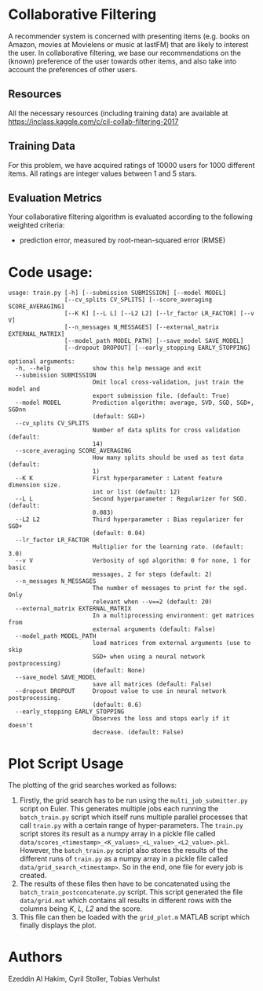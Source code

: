 Collaborative Filtering
=======================

A recommender system is concerned with presenting items (e.g. books on Amazon, movies at Movielens or music at lastFM) that are likely to interest the user. In collaborative filtering, we base our recommendations on the (known) preference of the user towards other items, and also take into account the preferences of other users.

Resources
---------
All the necessary resources (including training data) are available at https://inclass.kaggle.com/c/cil-collab-filtering-2017

Training Data
-------------
For this problem, we have acquired ratings of 10000 users for 1000 different items. All ratings are integer values between 1 and 5 stars.

Evaluation Metrics
------------------
Your collaborative filtering algorithm is evaluated according to the following weighted criteria:

- prediction error, measured by root-mean-squared error (RMSE)


Code usage:
===========
``` 
usage: train.py [-h] [--submission SUBMISSION] [--model MODEL]
                [--cv_splits CV_SPLITS] [--score_averaging SCORE_AVERAGING]
                [--K K] [--L L] [--L2 L2] [--lr_factor LR_FACTOR] [--v V]
                [--n_messages N_MESSAGES] [--external_matrix EXTERNAL_MATRIX]
                [--model_path MODEL_PATH] [--save_model SAVE_MODEL]
                [--dropout DROPOUT] [--early_stopping EARLY_STOPPING]

optional arguments:
  -h, --help            show this help message and exit
  --submission SUBMISSION
                        Omit local cross-validation, just train the model and
                        export submission file. (default: True)
  --model MODEL         Prediction algorithm: average, SVD, SGD, SGD+, SGDnn
                        (default: SGD+)
  --cv_splits CV_SPLITS
                        Number of data splits for cross validation (default:
                        14)
  --score_averaging SCORE_AVERAGING
                        How many splits should be used as test data (default:
                        1)
  --K K                 First hyperparameter : Latent feature dimension size.
                        int or list (default: 12)
  --L L                 Second hyperparameter : Regularizer for SGD. (default:
                        0.083)
  --L2 L2               Third hyperparameter : Bias regularizer for SGD+
                        (default: 0.04)
  --lr_factor LR_FACTOR
                        Multiplier for the learning rate. (default: 3.0)
  --v V                 Verbosity of sgd algorithm: 0 for none, 1 for basic
                        messages, 2 for steps (default: 2)
  --n_messages N_MESSAGES
                        The number of messages to print for the sgd. Only
                        relevant when --v==2 (default: 20)
  --external_matrix EXTERNAL_MATRIX
                        In a multiprocessing environment: get matrices from
                        external arguments (default: False)
  --model_path MODEL_PATH
                        load matrices from external arguments (use to skip
                        SGD+ when using a neural network postprocessing)
                        (default: None)
  --save_model SAVE_MODEL
                        save all matrices (default: False)
  --dropout DROPOUT     Dropout value to use in neural network postprocessing.
                        (default: 0.6)
  --early_stopping EARLY_STOPPING
                        Observes the loss and stops early if it doesn't
                        decrease. (default: False)
```

Plot Script Usage
=================

The plotting of the grid searches worked as follows:

1. Firstly, the grid search has to be run using the `multi_job_submitter.py` script on Euler. This generates multiple jobs each running the `batch_train.py` script which itself runs multiple parallel processes that call `train.py` with a certain range of hyper-parameters. The `train.py` script stores its result as a numpy array in a pickle file called `data/scores_<timestamp>_<K_values>_<L_value>_<L2_value>.pkl`. However, the `batch_train.py` script also stores the results of the different runs of `train.py` as a numpy array in a pickle file called `data/grid_search_<timestamp>`. So in the end, one file for every job is created.
2. The results of these files then have to be concatenated using the `batch_train_postconcatenate.py` script. This script generated the file `data/grid.mat` which contains all results in different rows with the columns being _K_, _L_, _L2_ and the score.
3. This file can then be loaded with the `grid_plot.m` MATLAB script which finally displays the plot.


Authors
=======

Ezeddin Al Hakim, Cyril Stoller, Tobias Verhulst
